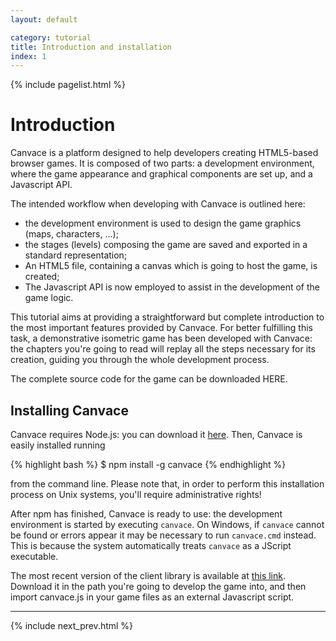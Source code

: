 ```yaml
---
layout: default

category: tutorial
title: Introduction and installation
index: 1
---
```


{% include pagelist.html %}

# Introduction
Canvace is a platform designed to help developers creating HTML5-based browser games.
It is composed of two parts: a development environment, where the game appearance and graphical components are set up, and a Javascript API.

The intended workflow when developing with Canvace is outlined here:
- the development environment is used to design the game graphics (maps, characters, ...);
- the stages (levels) composing the game are saved and exported in a standard representation;
- An HTML5 file, containing a canvas which is going to host the game, is created;
- The Javascript API is now employed to assist in the development of the game logic.

This tutorial aims at providing a straightforward but complete introduction to the most important features provided by Canvace. For better fulfilling this task, a demonstrative isometric game has been developed with Canvace: the chapters you're going to read will replay all the steps necessary for its creation, guiding you through the whole development process.

The complete source code for the game can be downloaded HERE.

## Installing Canvace
Canvace requires Node.js: you can download it [here](http://nodejs.org/download/). Then, Canvace is easily installed running

{% highlight bash %}
    $ npm install -g canvace
{% endhighlight %}

from the command line. Please note that, in order to perform this installation process on Unix systems, you'll require administrative rights!

After npm has finished, Canvace is ready to use: the development environment is started by executing `canvace`. On Windows, if `canvace` cannot be found or errors appear it may be necessary to run `canvace.cmd` instead. This is because the system automatically treats `canvace` as a JScript executable.

The most recent version of the client library is available at [this link](http://www.canvace.com/download). Download it in the path you're going to develop the game into, and then import canvace.js in your game files as an external Javascript script.

----------------------------

{% include next_prev.html %}